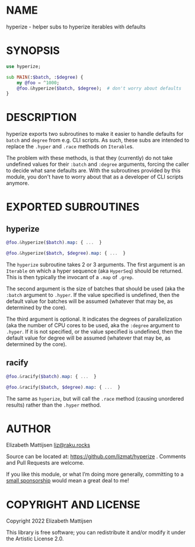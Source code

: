NAME
====

hyperize - helper subs to hyperize iterables with defaults

SYNOPSIS
========

```raku
use hyperize;

sub MAIN(:$batch, :$degree) {
    my @foo = ^1000;
    @foo.&hyperize($batch, $degree);  # don't worry about defaults
}
```

DESCRIPTION
===========

hyperize exports two subroutines to make it easier to handle defaults for `batch` and `degree` from e.g. CLI scripts. As such, these subs are intended to replace the `.hyper` and `.race` methods on `Iterable`s.

The problem with these methods, is that they (currently) do not take undefined values for their `:batch` and `:degree` arguments, forcing the caller to decide what sane defaults are. With the subroutines provided by this module, you don't have to worry about that as a developer of CLI scripts anymore.

EXPORTED SUBROUTINES
====================

hyperize
--------

```raku
@foo.&hyperize($batch).map: { ...  }

@foo.&hyperize($batch, $degree).map: { ...  }
```

The `hyperize` subroutine takes 2 or 3 arguments. The first argument is an `Iterable` on which a hyper sequence (aka `HyperSeq`) should be returned. This is then typically the invocant of a `.map` of `.grep`.

The second argument is the size of batches that should be used (aka the `:batch` argument to `.hyper`. If the value specified is undefined, then the default value for batches will be assumed (whatever that may be, as determined by the core).

The third argument is optional. It indicates the degrees of parallelization (aka the number of CPU cores to be used, aka the `:degree` argument to `.hyper`. If it is not specified, or the value specified is undefined, then the default value for degree will be assumed (whatever that may be, as determined by the core).

racify
------

```raku
@foo.&racify($batch).map: { ...  }

@foo.&racify($batch, $degree).map: { ...  }
```

The same as `hyperize`, but will call the `.race` method (causing unordered results) rather than the `.hyper` method.

AUTHOR
======

Elizabeth Mattijsen <liz@raku.rocks>

Source can be located at: https://github.com/lizmat/hyperize . Comments and Pull Requests are welcome.

If you like this module, or what I’m doing more generally, committing to a [small sponsorship](https://github.com/sponsors/lizmat/) would mean a great deal to me!

COPYRIGHT AND LICENSE
=====================

Copyright 2022 Elizabeth Mattijsen

This library is free software; you can redistribute it and/or modify it under the Artistic License 2.0.

